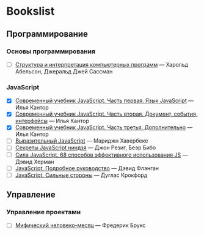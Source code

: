 # Bookslist

## Программирование

### Основы программирования

- [ ] [Структура и интерпретация компьютерных программ](http://newstar.rinet.ru/~goga/sicp/sicp.pdf) — Харольд Абельсон, Джеральд Джей Сассман

### JavaScript

- [X] [Современный учебник JavaScript. Часть первая. Язык JavaScript](https://learn.javascript.ru/js/) — Илья Кантор
- [X] [Современный учебник JavaScript. Часть вторая. Документ, события, интерфейсы](https://learn.javascript.ru/ui/) — Илья Кантор
- [X] [Современный учебник JavaScript. Часть третья. Дополнительно](https://learn.javascript.ru/) — Илья Кантор
- [ ] [Выразительный JavaScript](https://karmazzin.gitbooks.io/eloquentjavascript_ru/) — Мариджн Хавербеке
- [ ] [Секреты JavaScript ниндзя](http://www.ozon.ru/context/detail/id/22421421/) — Джон Резиг, Беэр Бибо
- [ ] [Сила JavaScript. 68 способов эффективного использования JS](http://www.ozon.ru/context/detail/id/20413530/) — Дэвид Херман
- [ ] [JavaScript. Подробное руководство](https://www.ozon.ru/context/detail/id/3881091/) — Дэвид Флэнган
- [ ] [JavaScript. Сильные стороны](http://www.ozon.ru/context/detail/id/20217226/) — Дуглас Крокфорд

## Управление

### Управление проектами

- [ ] [Мифический человеко-месяц](https://www.ozon.ru/context/detail/id/83760/) — Фредерик Брукс
